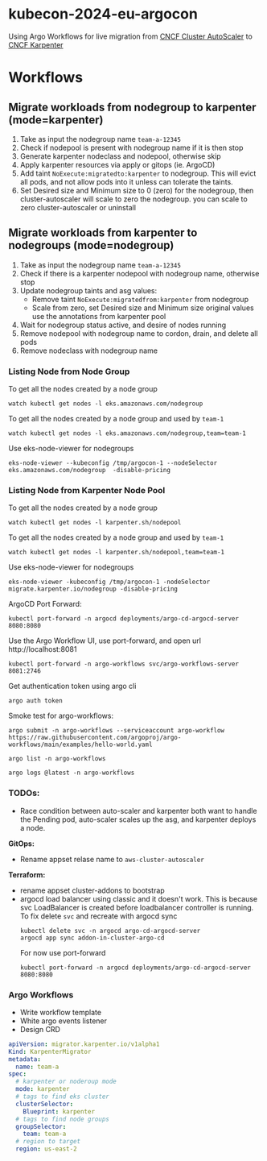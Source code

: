 # kubecon-2024-eu-argocon
Using Argo Workflows for live migration from [CNCF Cluster AutoScaler](https://github.com/kubernetes/autoscaler) to [CNCF Karpenter](https://github.com/kubernetes-sigs/karpenter)

# Workflows

## Migrate workloads from nodegroup to karpenter (mode=karpenter)
1. Take as input the nodegroup name `team-a-12345`
1. Check if nodepool is present with nodegroup name if it is then stop
1. Generate karpenter nodeclass and nodepool, otherwise skip
1. Apply karpenter resources via apply or gitops (ie. ArgoCD)
1. Add taint `NoExecute:migratedto:karpenter` to nodegroup. This will evict all pods, and not allow pods into it unless can tolerate the taints.
1. Set Desired size and Minimum size to 0 (zero) for the nodegroup, then cluster-autoscaler will scale to zero the nodegroup. you can scale to zero cluster-autoscaler or uninstall

## Migrate workloads from karpenter to nodegroups (mode=nodegroup)
1. Take as input the nodegroup name `team-a-12345`
1. Check if there is a karpenter nodepool with nodegroup name, otherwise stop
1. Update nodegroup taints and asg values:
    - Remove taint `NoExecute:migratedfrom:karpenter` from nodegroup
    - Scale from zero, set Desired size and Minimum size original values use the annotations from karpenter pool
1. Wait for nodegroup status active, and desire of nodes running
1. Remove nodepool with nodegroup name to cordon, drain, and delete all pods
1. Remove nodeclass with nodegroup name


### Listing Node from Node Group
To get all the nodes created by a node group
```shell
watch kubectl get nodes -l eks.amazonaws.com/nodegroup
```
To get all the nodes created by a node group and used by `team-1`
```shell
watch kubectl get nodes -l eks.amazonaws.com/nodegroup,team=team-1
```
Use eks-node-viewer for nodegroups
```shell
eks-node-viewer --kubeconfig /tmp/argocon-1 --nodeSelector eks.amazonaws.com/nodegroup  -disable-pricing
```
### Listing Node from Karpenter Node Pool
To get all the nodes created by a node group
```shell
watch kubectl get nodes -l karpenter.sh/nodepool
```
To get all the nodes created by a node group and used by `team-1`
```shell
watch kubectl get nodes -l karpenter.sh/nodepool,team=team-1
```
Use eks-node-viewer for nodegroups
```shell
eks-node-viewer -kubeconfig /tmp/argocon-1 -nodeSelector migrate.karpenter.io/nodegroup -disable-pricing
```

ArgoCD Port Forward:
```shell
kubectl port-forward -n argocd deployments/argo-cd-argocd-server 8080:8080
```

Use the Argo Workflow UI, use port-forward, and open url http://localhost:8081
```shell
kubectl port-forward -n argo-workflows svc/argo-workflows-server 8081:2746
```
Get authentication token using argo cli
```shell
argo auth token
```
Smoke test for argo-workflows:
```shell
argo submit -n argo-workflows --serviceaccount argo-workflow https://raw.githubusercontent.com/argoproj/argo-workflows/main/examples/hello-world.yaml

argo list -n argo-workflows

argo logs @latest -n argo-workflows
```





### TODOs:
- Race condition between auto-scaler and karpenter both want to handle the Pending pod, auto-scaler scales up the asg, and karpenter deploys a node.

**GitOps:**
- Rename appset relase name to `aws-cluster-autoscaler`

**Terraform:**
- rename appset cluster-addons to bootstrap
- argocd load balancer using classic and it doesn't work. This is because svc LoadBalancer is created before loadbalancer controller is running.
    To fix delete `svc` and recreate with argocd sync
    ```shell
    kubectl delete svc -n argocd argo-cd-argocd-server
    argocd app sync addon-in-cluster-argo-cd
    ```
    For now use port-forward
    ```shell
    kubectl port-forward -n argocd deployments/argo-cd-argocd-server 8080:8080
    ```




### Argo Workflows
- Write workflow template
- White argo events listener
- Design CRD
```yaml
apiVersion: migrator.karpenter.io/v1alpha1
Kind: KarpenterMigrator
metadata:
  name: team-a
spec:
  # karpenter or noderoup mode
  mode: karpenter
  # tags to find eks cluster
  clusterSelector:
    Blueprint: karpenter
  # tags to find node groups
  groupSelector:
    team: team-a
  # region to target
  region: us-east-2
```

